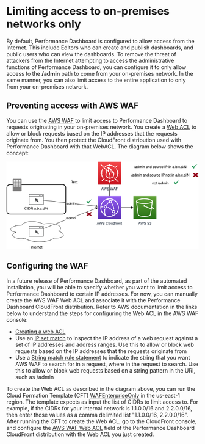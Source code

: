 # Limiting access to on-premises networks only

By default, Performance Dashboard is configured to allow access from the Internet.  This include Editors who can create and publish dashboards, and public users who can view the dashboards.  To remove the threat of attackers from the Internet attempting to access the administrative functions of Performance Dashboard, you can configure it to only allow access to the **/admin** path to come from your on-premises network.  In the same manner, you can also limit access to the entire application to only from your on-premises network.

## Preventing access with AWS WAF

You can use the [AWS WAF](https://aws.amazon.com/waf/) to limit access to Performance Dashboard to requests originating in your on-premises network.  You create a [Web ACL](https://docs.aws.amazon.com/waf/latest/developerguide/web-acl.html) to allow or block requests based on the IP addresses that the requests originate from.  You then protect the CloudFront distribution used with Performance Dashboard with that WebACL.  The diagram below shows the concept:

![on-premises access only](images/protect_login_page.png)

## Configuring the WAF

In a future release of Performance Dashboard, as part of the automated installation, you will be able to specify whether you want to limit access to Performance Dashboard to certain IP addresses.  For now, you can manually create the AWS WAF Web ACL and associate it with the Performance Dashboard CloudFront distribution.  Refer to AWS documentation in the links below to understand the steps for configuring the Web ACL in the AWS WAF console:

* [Creating a web ACL](https://docs.aws.amazon.com/waf/latest/developerguide/web-acl-creating.html)
* Use an [IP set match](https://docs.aws.amazon.com/waf/latest/developerguide/waf-rule-statement-type-ipset-match.html) to inspect the IP address of a web request against a set of IP addresses and address ranges. Use this to allow or block web requests based on the IP addresses that the requests originate from
* Use a [String match rule statement](https://docs.aws.amazon.com/waf/latest/developerguide/waf-rule-statement-type-string-match.html) to indicate the string that you want AWS WAF to search for in a request, where in the request to search.  Use this to allow or block web requests based on a string pattern in the URI, such as /admin

To create the Web ACL as described in the diagram above, you can run the Cloud Formation Template (CFT) [WAFEnterpriseOnly](../tools/WAFEnterpriseOnly.json) in the us-east-1 region.  The template expects as input the list of CIDRs to limit access to.  For example, if the CIDRs for your internal network is 1.1.0.0/16 and 2.2.0.0/16, then enter those values as a comma delimited list "1.1.0.0/16, 2.2.0.0/16".  After running the CFT to create the Web ACL, go to the CloudFront console, and configure the [AWS WAF Web ACL](https://docs.aws.amazon.com/AmazonCloudFront/latest/DeveloperGuide/distribution-web-awswaf.html) field of the Performance Dashboard CloudFront distribution with the Web ACL you just created.

